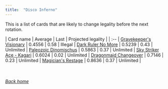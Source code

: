 ```yaml
---
title:  "Disco Inferno"
---
```


This is a list of cards that are likely to change legality before the next rotation.

| Card name | Average | Last | Projected legality |
| :-- |
[Gravekeeper's Visionary](https://db.ygoprodeck.com/card/?search=Gravekeeper's%20Visionary) | 0.4556 | 0.58 | Illegal |
[Dark Ruler No More](https://db.ygoprodeck.com/card/?search=Dark%20Ruler%20No%20More) | 0.5239 | 0.43 | Unlimited |
[Paleozoic Dinomischus](https://db.ygoprodeck.com/card/?search=Paleozoic%20Dinomischus) | 0.5863 | 0.37 | Unlimited |
[Sky Striker Ace - Kagari](https://db.ygoprodeck.com/card/?search=Sky%20Striker%20Ace%20-%20Kagari) | 0.6024 | 0.02 | Unlimited |
[Dragonmaid Changeover](https://db.ygoprodeck.com/card/?search=Dragonmaid%20Changeover) | 0.7146 | 0.23 | Unlimited |
[Magician's Restage](https://db.ygoprodeck.com/card/?search=Magician's%20Restage) | 0.8636 | 0.37 | Unlimited |

<br>

###### [Back home](index)